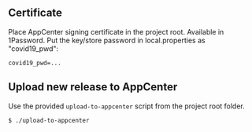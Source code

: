 ## Certificate

Place AppCenter signing certificate in the project root. Available in 1Password. Put the key/store password in local.properties as "covid19_pwd":

```
covid19_pwd=...
```

## Upload new release to AppCenter

Use the provided `upload-to-appcenter` script from the project root folder.

```
$ ./upload-to-appcenter
```